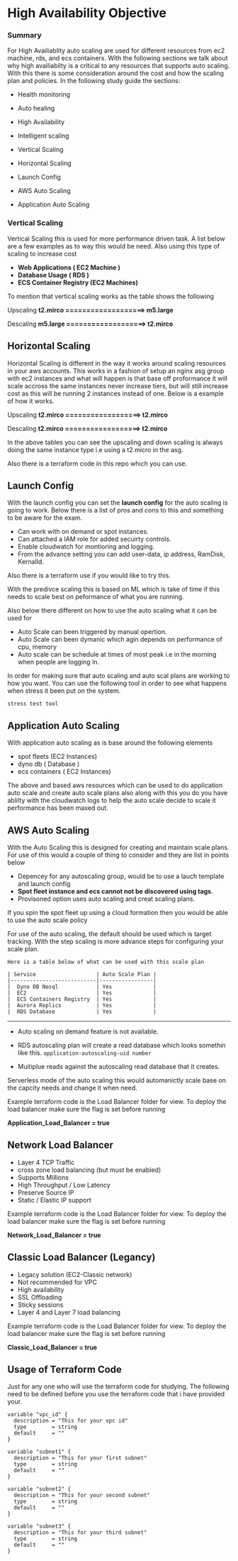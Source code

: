 # High Availability Objective

### Summary
For High Availiablity auto scaling are used for different resources from ec2 machine, rds, and ecs containers.  With the following sections we talk about why high availiabilty is a critical to any resources that supports auto scaling.  With this there is some consideration around the cost and how the scaling plan and policies.  In the following study guide the sections:

* Health monitoring

* Auto healing

* High Availability

* Intelligent scaling

* Vertical Scaling

* Horizontal Scaling

* Launch Config

* AWS Auto Scaling

* Application Auto Scaling

### Vertical Scaling


Vertical Scaling this is used for more performance driven task.  A list below are a few examples as to way this would be need.  Also using this type of scaling to increase cost

* <b> Web Applications ( EC2 Machine )</b>
* <b> Database Usage ( RDS ) </b>
* <b> ECS Container Registry (EC2 Machines) </b> 

To mention that vertical scaling works as the table shows the following



Upscaling **t2.mirco ===================> m5.large**

Descaling **m5.large ===================> t2.mirco**


## Horizontal Scaling


Horizontal Scaling is different in the way it works around scaling resources in your aws accounts.  This works in a fashion of setup an nginx asg group with ec2 instances and what will happen is that base off proformance it will scale accross the same instances never increase tiers, but will still increase cost as this will be running 2 instances instead of one.  Below is a example of how it works.

Upscaling **t2.mirco ==================> t2.mirco**

Descaling **t2.mirco ==================> t2.mirco**

In the above tables you can see the upscaling and down scaling is always doing the same instance type i.e using a t2.micro in the asg. 

Also there is a terraform code in this repo which you can use.


## Launch Config


With the launch config you can set the <b>launch config</b> for the auto scaling is going to work.  Below there is a list of pros and cons to this and something to be aware for the exam.

* Can work with on demand or spot instances.
* Can attached a IAM role for added secuirty controls.
* Enable cloudwatch for montioring and logging.
* From the advance setting you can add user-data, ip address, RamDisk, KernalId.

Also there is a terraform use if you would like to try this.

With the predivce scaling this is based on ML which is take of time if this needs to scale best on peformance of what you are running.

Also below there different on how to use the auto scaling what it can be used for
* Auto Scale can been triggered by manual opertion.
* Auto Scale can been dymanic which agin depends on performance of cpu, memory 
* Auto scale can be schedule at times of most peak i.e in the morning when people are logging in.

In order for making sure that auto scaling and auto scal plans are working to how you want. You can use the following tool in order to see what happens when stress it been put on the system.

`stress test tool`

## Application Auto Scaling


With application auto scaling as is base around the following elements 

* spot fleets (EC2 Instances)
* dyno db ( Database )
* ecs containers ( EC2 Instances)

The above and based aws resources which can be used to do application auto scale and create auto scale plans also along with this you do you have ablilty with the cloudwatch logs to help the auto scale decide to scale it performance has been maxed out.

## AWS Auto Scaling


With the Auto Scaling this is designed for creating and maintain scale plans.  For use of this would a couple of thing to consider and they are list in points below

* Depencey for any autoscaling group, would be to use a lauch template and launch config
* <b>Spot fleet instance and ecs cannot not be discovered using tags</b>. 
* Provisoned option uses auto scaling and creat scaling plans.

If you spin the spot fleet up using a cloud formation then you would be able to use the auto scale policy

For use of the auto scaling, the default should be used which is target tracking.  With the step scaling is more advance steps for configuring your scale plan.

    Here is a table below of what can be used with this scale plan

    | Service                   | Auto Scale Plan |
    |---------------------------|-----------------|
    |  Dyno DB Nosql            | Yes             |
    |  EC2                      | Yes             |
    |  ECS Containers Registry  | Yes             |
    |  Aurora Replics           | Yes             |
    |  RDS Database             | Yes             |



*** 

* Auto scaling on demand feature is not available.

* RDS autoscaling plan will create a read database which looks somethin like this.
`application-autoscaling-uid number`
* Muitiplue reads against the autoscaling read database that it creates.

Serverless mode of the auto scaling this would automanictly scale base on the capcity needs and change it when need.

Example terraform code is the Load Balancer folder for view. To deploy the load balancer make sure the flag is set before running

<b> Application_Load_Balancer = true </b>


## Network Load Balancer

* Layer 4 TCP Traffic
* cross zone load balancing (but must be enabled)
* Supports Millions
* High Throughput / Low Latency
* Preserve Source IP
* Static / Elastic IP support

Example terraform code is the Load Balancer folder for view. 
To deploy the load balancer make sure the flag is set before running

<b> Network_Load_Balancer = true </b>

## Classic Load Balancer (Legancy)

* Legacy solution (EC2-Classic network)
* Not recommended for VPC
* High availability
* SSL Offloading
* Sticky sessions
* Layer 4 and Layer 7 load balancing

Example terraform code is the Load Balancer folder for view. To deploy the load balancer make sure the flag is set before running

<b> Classic_Load_Balancer = true </b>

## Usage of Terraform Code

Just for any one who will use the terraform code for studying.  The following need to be defined before you use the terraform code that i have provided your.

```
variable "vpc_id" {
  description = "This for your vpc id"
  type        = string
  default     = ""
}
```

```
variable "subnet1" {
  description = "This for your first subnet"
  type        = string
  default     = ""
}
```

```
variable "subnet2" {
  description = "This for your second subnet"
  type        = string
  default     = ""
}
```

```
variable "subnet3" {
  description = "This for your third subnet"
  type        = string
  default     = ""
}
```